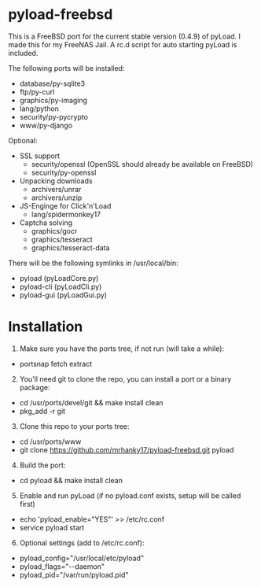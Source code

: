 pyload-freebsd
==============

This is a FreeBSD port for the current stable version (0.4.9) of pyLoad.
I made this for my FreeNAS Jail. A rc.d script for auto starting pyLoad is included.

The following ports will be installed:
* database/py-sqlite3
* ftp/py-curl
* graphics/py-imaging
* lang/python
* security/py-pycrypto
* www/py-django

Optional:
* SSL support
  * security/openssl (OpenSSL should already be available on FreeBSD)
  * security/py-openssl
* Unpacking downloads
  * archivers/unrar
  * archivers/unzip
* JS-Enginge for Click'n'Load
  * lang/spidermonkey17
* Captcha solving
  * graphics/gocr
  * graphics/tesseract
  * graphics/tesseract-data

There will be the following symlinks in /usr/local/bin:
* pyload     (pyLoadCore.py)
* pyload-cli (pyLoadCli.py)
* pyload-gui (pyLoadGui.py)

# Installation
1. Make sure you have the ports tree, if not run (will take a while):
  * portsnap fetch extract
2. You'll need git to clone the repo, you can install a port or a binary package:
  * cd /usr/ports/devel/git && make install clean
  * pkg_add -r git
3. Clone this repo to your ports tree:
  * cd /usr/ports/www
  * git clone https://github.com/mrhanky17/pyload-freebsd.git pyload
4. Build the port:
  * cd pyload && make install clean
5. Enable and run pyLoad (if no pyload.conf exists, setup will be called first)
  * echo 'pyload_enable="YES"' >> /etc/rc.conf
  * service pyload start
6. Optional settings (add to /etc/rc.conf):
  * pyload_config="/usr/local/etc/pyload"
  * pyload_flags="--daemon"
  * pyload_pid="/var/run/pyload.pid"
